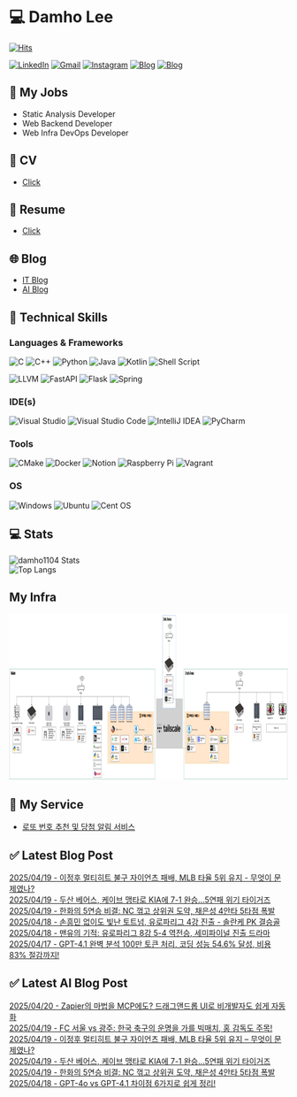 
# 💻 Damho Lee

[![Hits](https://hits.seeyoufarm.com/api/count/incr/badge.svg?url=https%3A%2F%2Fgithub.com%2Fdamho1104&count_bg=%233D9CC8&title_bg=%23555555&icon=&icon_color=%23E7E7E7&title=hits&edge_flat=false)](https://hits.seeyoufarm.com)  

[![LinkedIn](https://img.shields.io/badge/Linkedin-%230077B5.svg?style=flat&logo=linkedin&logoColor=white)](https://www.linkedin.com/in/damho1104/)
[![Gmail](https://img.shields.io/badge/Gmail-D14836?style=flat&logo=gmail&logoColor=white)](mailto:damho1104@gmail.com)
[![Instagram](https://img.shields.io/badge/Instargram-%23E4405F.svg?style=flat&logo=Instagram&logoColor=white)](https://www.instagram.com/damho1104/)
[![Blog](https://img.shields.io/badge/Blog-%23000000.svg?style=flat&logo=Tistory&logoColor=white)](https://dmomo.co.kr/)
[![Blog](https://img.shields.io/badge/Blog-%23000000.svg?style=flat&logo=WordPress&logoColor=white)](https://blog.ai.dmomo.co.kr/)

## 📃 My Jobs
- Static Analysis Developer
- Web Backend Developer
- Web Infra DevOps Developer

## 📰 CV
- [Click](https://resume.dmomo.net/damho.lee/resume)  

## 📘 Resume
- [Click](https://damho1104.notion.site/8af3191b9815406d95708d9a0cea5a9e)  

## 🌐 Blog
- [IT Blog](https://dmomo.co.kr/)
- [AI Blog](https://blog.ai.dmomo.co.kr/)

## 💪 Technical Skills
### Languages & Frameworks
![C](https://img.shields.io/badge/c-%2300599C.svg?style=flat&logo=c&logoColor=white)
![C++](https://img.shields.io/badge/c++-%2300599C.svg?style=flat&logo=c%2B%2B&logoColor=white)
![Python](https://img.shields.io/badge/Python-3776AB.svg?&style=flat&logo=Python&logoColor=white)
![Java](https://img.shields.io/badge/java-%23ED8B00.svg?style=flat&logo=openjdk&logoColor=white)
![Kotlin](https://img.shields.io/badge/Kotlin-%237F52FF.svg?style=flat&logo=Kotlin&logoColor=white)
![Shell Script](https://img.shields.io/badge/Shell_script-%23121011.svg?style=flat&logo=gnu-bash&logoColor=white)  
  
![LLVM](https://img.shields.io/badge/LLVM/Clang-000B1D.svg?&style=flat&logo=LLVM&logoColor=white)
![FastAPI](https://img.shields.io/badge/FastAPI-005571?style=flat&logo=fastapi)
![Flask](https://img.shields.io/badge/Flask-%23000.svg?style=flat&logo=flask&logoColor=white)
![Spring](https://img.shields.io/badge/Springboot-%236DB33F.svg?style=flat&logo=spring&logoColor=white)
  
  
### IDE(s)
![Visual Studio](https://img.shields.io/badge/Visual%20Studio-5C2D91.svg?style=flat&logo=visual-studio&logoColor=white) 
![Visual Studio Code](https://img.shields.io/badge/Visual%20Studio%20Code-0078d7.svg?style=flat&logo=visual-studio-code&logoColor=white)
![IntelliJ IDEA](https://img.shields.io/badge/IntelliJIDEA-000000.svg?style=flat&logo=intellij-idea&logoColor=white) 
![PyCharm](https://img.shields.io/badge/PyCharm-143?style=flat&logo=pycharm&logoColor=black&color=black&labelColor=green) 


### Tools
![CMake](https://img.shields.io/badge/CMake-%23008FBA.svg?style=flat&logo=cmake&logoColor=white)
![Docker](https://img.shields.io/badge/docker-%230db7ed.svg?style=flat&logo=docker&logoColor=white)
![Notion](https://img.shields.io/badge/Notion-%23000000.svg?style=flat&logo=notion&logoColor=white)
![Raspberry Pi](https://img.shields.io/badge/-RaspberryPi-C51A4A?style=flat&logo=Raspberry-Pi)
![Vagrant](https://img.shields.io/badge/Vagrant-%231563FF.svg?style=flat&logo=vagrant&logoColor=white)


### OS
![Windows](https://img.shields.io/badge/Windows-0078D6?style=flat&logo=windows&logoColor=white)
![Ubuntu](https://img.shields.io/badge/Ubuntu-E95420?style=flat&logo=ubuntu&logoColor=white)
![Cent OS](https://img.shields.io/badge/Cent%20OS-002260?style=flat&logo=centos&logoColor=F0F0F0)


## :computer: Stats
![damho1104 Stats](https://github-readme-stats.vercel.app/api?username=damho1104&hide=issues&show_icons=true&theme=dark)  
![Top Langs](https://github-readme-stats.vercel.app/api/top-langs/?username=damho1104&layout=compact&theme=dark)


## My Infra
<div align="center">
    <p>
    <img src="imgs/infra.png" alt="infra" style="width: 1200px; height: 300px;">
    </p>
</div>


## 📣 My Service
- [로또 번호 추천 및 당첨 알림 서비스](https://lotto.dmomo.co.kr/)  


## ✅ Latest Blog Post

[2025/04/19 - 이정후 멀티히트 불구 자이언츠 패배, MLB 타율 5위 유지 - 무엇이 문제였나?](https://dmomo.co.kr/314) <br/>
[2025/04/19 - 두산 베어스, 케이브 맹타로 KIA에 7-1 완승&hellip;5연패 위기 타이거즈](https://dmomo.co.kr/313) <br/>
[2025/04/19 - 한화의 5연승 비결: NC 꺾고 상위권 도약, 채은성 4안타 5타점 폭발](https://dmomo.co.kr/312) <br/>
[2025/04/18 - 손흥민 없이도 빛난 토트넘, 유로파리그 4강 진출 - 솔란케 PK 결승골](https://dmomo.co.kr/311) <br/>
[2025/04/18 - 맨유의 기적: 유로파리그 8강 5-4 역전승, 세미파이널 진출 드라마](https://dmomo.co.kr/310) <br/>
[2025/04/17 - GPT-4.1 완벽 분석 100만 토큰 처리, 코딩 성능 54.6% 달성, 비용 83% 절감까지!](https://dmomo.co.kr/309) <br/>

## ✅ Latest AI Blog Post
[2025/04/20 - Zapier의 마법을 MCP에도? 드래그앤드롭 UI로 비개발자도 쉽게 자동화](https://blog.ai.dmomo.co.kr/ai/1666) <br/>
[2025/04/19 - FC 서울 vs 광주: 한국 축구의 운명을 가를 빅매치, 홍 감독도 주목!](https://blog.ai.dmomo.co.kr/trend/1663) <br/>
[2025/04/19 - 이정후 멀티히트 불구 자이언츠 패배, MLB 타율 5위 유지 – 무엇이 문제였나?](https://blog.ai.dmomo.co.kr/trend/1660) <br/>
[2025/04/19 - 두산 베어스, 케이브 맹타로 KIA에 7-1 완승…5연패 위기 타이거즈](https://blog.ai.dmomo.co.kr/trend/1657) <br/>
[2025/04/19 - 한화의 5연승 비결: NC 꺾고 상위권 도약, 채은성 4안타 5타점 폭발](https://blog.ai.dmomo.co.kr/trend/1654) <br/>
[2025/04/18 - GPT-4o vs GPT-4.1 차이점 6가지로 쉽게 정리!](https://blog.ai.dmomo.co.kr/tech/1651) <br/>
